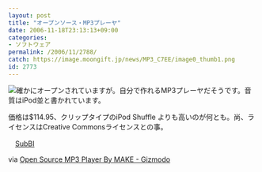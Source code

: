 ```yaml
---
layout: post
title: "オープンソース・MP3プレーヤ"
date: 2006-11-18T23:13:13+09:00
categories:
- ソフトウェア
permalink: /2006/11/2788/
catch: https://image.moongift.jp/news/MP3_C7EE/image0_thumb1.png
id: 2773
---
```

[![](https://image.moongift.jp/news/MP3_C7EE/image0_thumb1.png)](https://image.moongift.jp/news/MP3_C7EE/image03.png)確かにオープンされていますが。自分で作れるMP3プレーヤだそうです。音質はiPod並と書かれています。

 

価格は$114.95、クリップタイプのiPod Shuffle&nbsp;よりも高いのが何とも。尚、ライセンスはCreative Commonsライセンスとの事。

 

　[SubBI](https://readerservices.makezine.com/backissue/subbi.aspx?PC=MK&AN=&Zp=&PK=)

via [Open Source MP3 Player By MAKE - Gizmodo](http://www.gizmodo.com/gadgets/portable-media/open-source-mp3-player-by-make-215459.php)

